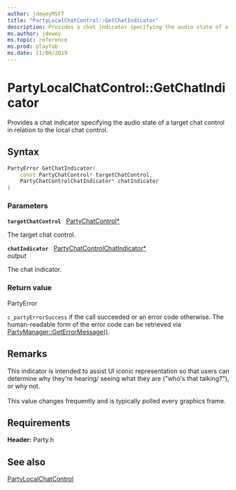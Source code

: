 ```yaml
---
author: jdeweyMSFT
title: "PartyLocalChatControl::GetChatIndicator"
description: Provides a chat indicator specifying the audio state of a target chat control in relation to the local chat control.
ms.author: jdewey
ms.topic: reference
ms.prod: playfab
ms.date: 11/08/2019
---
```


# PartyLocalChatControl::GetChatIndicator  

Provides a chat indicator specifying the audio state of a target chat control in relation to the local chat control.  

## Syntax  
  
```cpp
PartyError GetChatIndicator(  
    const PartyChatControl* targetChatControl,  
    PartyChatControlChatIndicator* chatIndicator  
)  
```  
  
### Parameters  
  
**`targetChatControl`** &nbsp; [PartyChatControl*](../../PartyChatControl/partychatcontrol.md)  
  
The target chat control.  
  
**`chatIndicator`** &nbsp; [PartyChatControlChatIndicator*](../../../enums/partychatcontrolchatindicator.md)  
*output*  
  
The chat indicator.  
  
  
### Return value  
PartyError
  
```c_partyErrorSuccess``` if the call succeeded or an error code otherwise. The human-readable form of the error code can be retrieved via [PartyManager::GetErrorMessage()](../../PartyManager/methods/partymanager_geterrormessage.md).
  
## Remarks  
  
This indicator is intended to assist UI iconic representation so that users can determine why they're hearing/ seeing what they are ("who's that talking?"), or why not. <br /><br /> This value changes frequently and is typically polled every graphics frame.
  
## Requirements  
  
**Header:** Party.h
  
## See also  
[PartyLocalChatControl](../partylocalchatcontrol.md)  

  
  
